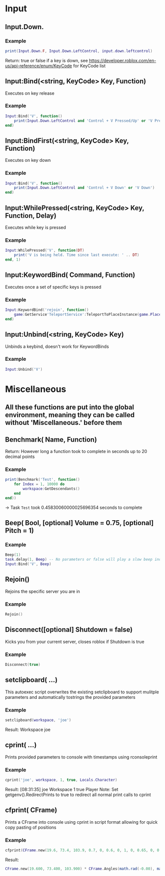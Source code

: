 # Input
## <boolean> Input.Down.<string Key>
### Example
```lua
print(Input.Down.F, Input.Down.LeftControl, input.down.leftcontrol)
```
Return: true or false if a key is down, see https://developer.roblox.com/en-us/api-reference/enum/KeyCode for KeyCode list

## <void> Input:Bind(<string, KeyCode> Key, <function> Function)
Executes on key release
### Example
```lua
Input:Bind('V', function()
    print(Input.Down.LeftControl and 'Control + V Pressed/Up' or 'V Pressed/Up')
end)
```

## <void> Input:BindFirst(<string, KeyCode> Key, <function> Function)
Executes on key down
### Example
```lua
Input:Bind('V', function()
    print(Input.Down.LeftControl and 'Control + V Down' or 'V Down')
end)
```

## <void> Input:WhilePressed(<string, KeyCode> Key, <function> Function, <number> Delay)
Executes while key is pressed
### Example
```lua
Input:WhilePressed('V', function(DT)
    print('V is being held. Time since last execute: ' .. DT)
end, 1)
```

## <void> Input:KeywordBind(<string> Command, <function> Function)
Executes once a set of specific keys is pressed
### Example
```lua
Input:KeywordBind('rejoin', function()
    game:GetService'TeleportService':TeleportToPlaceInstance(game.PlaceId, game.JobId)
end)
```

## <void> Input:Unbind(<string, KeyCode> Key)
Unbinds a keybind, doesn't work for KeywordBinds
### Example
```lua
Input:Unbind('V')
```


# Miscellaneous
## All these functions are put into the global environment, meaning they can be called without 'Miscellaneous.' before them

## <string> Benchmark(<string> Name, <function> Function)
Return: However long a function took to complete in seconds up to 20 decimal points
### Example
```lua
print(Benchmark('Test', function()
    for Index = 1, 10000 do
        workspace:GetDescendants()
    end
end))
````
-> Task `Test` took 0.45830060000025696354 seconds to complete

## <void> Beep(<boolean> Bool, [optional] <number> Volume = 0.75, [optional] <number> Pitch = 1)
### Example
```lua
Beep(1)
task.delay(1, Beep) -- No parameters or false will play a slow beep indicating something is turned off
Input:Bind('V', Beep)
```

## <void> Rejoin(<void>)
Rejoins the specific server you are in
### Example
```lua
Rejoin()
```

## <void> Disconnect([optional] <boolean> Shutdown = false)
Kicks you from your current server, closes roblox if Shutdown is true
### Example
```lua
Disconnect(true)
```

## <string> setclipboard(<string> ...)
This autoexec script overwrites the existing setclipboard to support mulitple parameters and automatically tostrings the provided parameters
### Example
```lua
setclipboard(workspace, 'joe')
```
Result: Workspace joe

## <void> cprint(<variant> ...)
Prints provided parameters to console with timestamps using rconsoleprint
### Example 
```lua
cprint('joe', workspace, 1, true, Locals.Character)
```
Result: [08:31:35] joe Workspace 1 true Player
Note: Set getgenv().RedirectPrints to true to redirect all normal print calls to cprint

## <void> cfprint(<CFrame> CFrame)
Prints a CFrame into console using cprint in script format allowing for quick copy pasting of positions
### Example
```lua
cfprint(CFrame.new(19.6, 73.4, 103.9, 0.7, 0, 0.6, 0, 1, 0, 0.65, 0, 0.7))
```
Result:
```lua
CFrame.new(19.600, 73.400, 103.900) * CFrame.Angles(math.rad(-0.00), math.rad(36.87), math.rad(-0.00))
```
